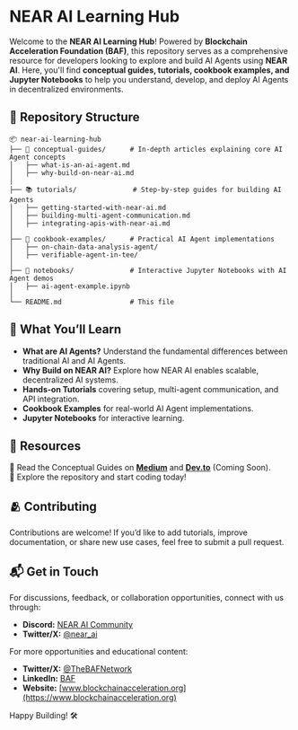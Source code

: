 # NEAR AI Learning Hub

Welcome to the **NEAR AI Learning Hub**! Powered by **Blockchain Acceleration Foundation (BAF)**, this repository serves as a comprehensive resource for developers looking to explore and build AI Agents using **NEAR AI**. Here, you'll find **conceptual guides, tutorials, cookbook examples, and Jupyter Notebooks** to help you understand, develop, and deploy AI Agents in decentralized environments.

## 📂 Repository Structure

```
📦 near-ai-learning-hub
├── 📖 conceptual-guides/      # In-depth articles explaining core AI Agent concepts
│   ├── what-is-an-ai-agent.md
│   ├── why-build-on-near-ai.md
│
├── 📚 tutorials/              # Step-by-step guides for building AI Agents
│   ├── getting-started-with-near-ai.md
│   ├── building-multi-agent-communication.md
│   ├── integrating-apis-with-near-ai.md
│
├── 🍳 cookbook-examples/      # Practical AI Agent implementations
│   ├── on-chain-data-analysis-agent/
│   ├── verifiable-agent-in-tee/
│
├── 📓 notebooks/              # Interactive Jupyter Notebooks with AI Agent demos
│   ├── ai-agent-example.ipynb
│
└── README.md                 # This file
```

## 📌 What You’ll Learn
- **What are AI Agents?** Understand the fundamental differences between traditional AI and AI Agents.
- **Why Build on NEAR AI?** Explore how NEAR AI enables scalable, decentralized AI systems.
- **Hands-on Tutorials** covering setup, multi-agent communication, and API integration.
- **Cookbook Examples** for real-world AI Agent implementations.
- **Jupyter Notebooks** for interactive learning.

## 🔗 Resources
📖 Read the Conceptual Guides on **[Medium](https://medium.com/)** and **[Dev.to](https://dev.to/)** (Coming Soon).  
📂 Explore the repository and start coding today!  

## 🫂 Contributing
Contributions are welcome! If you’d like to add tutorials, improve documentation, or share new use cases, feel free to submit a pull request.

## 📬 Get in Touch
For discussions, feedback, or collaboration opportunities, connect with us through:
- **Discord:** [NEAR AI Community](https://discord.com/invite/near)
- **Twitter/X:** [@near_ai](https://x.com/near_ai)

For more opportunities and educational content:
- **Twitter/X:** [@TheBAFNetwork](https://x.com/TheBAFNetwork)
- **LinkedIn:** [BAF](https://www.linkedin.com/company/blockchain-acceleration-foundation/)
- **Website:** [www.blockchainacceleration.org](https://www.blockchainacceleration.org)

Happy Building! 🛠️
